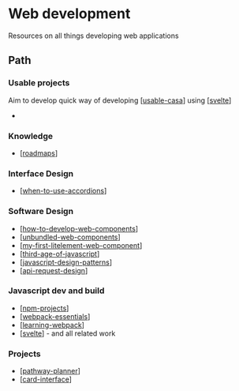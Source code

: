 # Web development

Resources on all things developing web applications

## Path

### Usable projects

Aim to develop quick way of developing [[usable-casa]] using [[svelte]]

- 


### Knowledge

- [[roadmaps]]

### Interface Design

- [[when-to-use-accordions]]

### Software Design

- [[how-to-develop-web-components]]
- [[unbundled-web-components]]
- [[my-first-litelement-web-component]]
- [[third-age-of-javascript]]
- [[javascript-design-patterns]]
- [[api-request-design]]

### Javascript dev and build

- [[npm-projects]]
- [[webpack-essentials]]
- [[learning-webpack]]
- [[svelte]] - and all related work

### Projects

- [[pathway-planner]]
- [[card-interface]]


[//begin]: # "Autogenerated link references for markdown compatibility"
[usable-casa]: <Web development/usable-casa/usable-casa> "Usable CASA"
[roadmaps]: <Web development/roadmaps> "Roadmaps for web development"
[when-to-use-accordions]: <Web development/when-to-use-accordions> "When to use accordions"
[how-to-develop-web-components]: how-to-develop-web-components "How to Develop Web Components"
[unbundled-web-components]: <Web development/unbundled-web-components> "Unbundled web components"
[my-first-litelement-web-component]: <Web development/my-first-litelement-web-component> "My First LitElement Web Component"
[third-age-of-javascript]: <Web development/third-age-of-javascript> "Third age of Javascript"
[javascript-design-patterns]: javascript-design-patterns "javascript-design-patterns"
[api-request-design]: <Web development/api-request-design> "Designing API request mechanisms"
[npm-projects]: <Web development/npm-projects> "NPM Projects - How to"
[webpack-essentials]: <Web development/webpack-essentials> "Webpack essentials"
[learning-webpack]: <Web development/webpack/learning-webpack> "Learning Webpack"
[svelte]: <Web development/svelte/svelte> "Svelte"
[pathway-planner]: <Web development/pathway-planner> "Pathway planner"
[card-interface]: card-interface "Card Interface"
[//end]: # "Autogenerated link references"